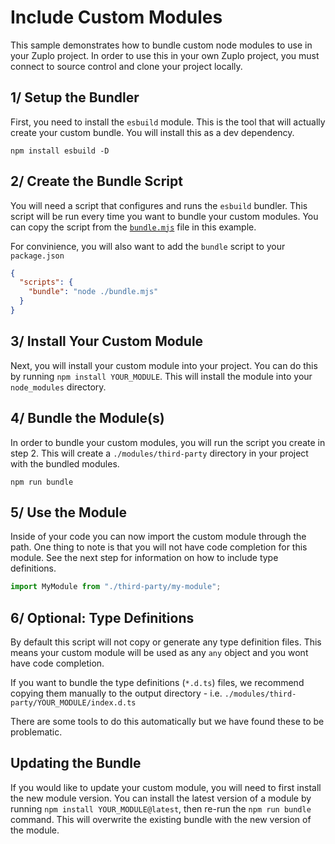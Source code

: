 # Include Custom Modules

This sample demonstrates how to bundle custom node modules to use in your Zuplo project. In order to use this in your own Zuplo project, you must connect to source control and clone your project locally.

## 1/ Setup the Bundler

First, you need to install the `esbuild` module. This is the tool that will actually create your custom bundle. You will install this as a dev dependency.

```
npm install esbuild -D
```

## 2/ Create the Bundle Script

You will need a script that configures and runs the `esbuild` bundler. This script will be run every time you want to bundle your custom modules. You can copy the script from the [`bundle.mjs`](https://github.com/zuplo/zuplo/blob/main/examples/custom-module/bundle.mjs) file in this example.

For convinience, you will also want to add the `bundle` script to your `package.json`

```json
{
  "scripts": {
    "bundle": "node ./bundle.mjs"
  }
}
```

## 3/ Install Your Custom Module

Next, you will install your custom module into your project. You can do this by running `npm install YOUR_MODULE`. This will install the module into your `node_modules` directory.

## 4/ Bundle the Module(s)

In order to bundle your custom modules, you will run the script you create in step 2. This will create a `./modules/third-party` directory in your project with the bundled modules.

```
npm run bundle
```

## 5/ Use the Module

Inside of your code you can now import the custom module through the path. One thing to note is that you will not have code completion for this module. See the next step for information on how to include type definitions.

```ts
import MyModule from "./third-party/my-module";
```

## 6/ Optional: Type Definitions

By default this script will not copy or generate any type definition files. This means your custom module will be used as any `any` object and you wont have code completion.

If you want to bundle the type definitions (`*.d.ts`) files, we recommend copying them manually to the output directory - i.e. `./modules/third-party/YOUR_MODULE/index.d.ts`

There are some tools to do this automatically but we have found these to be problematic.

## Updating the Bundle

If you would like to update your custom module, you will need to first install the new module version. You can install the latest version of a module by running `npm install YOUR_MODULE@latest`, then re-run the `npm run bundle` command. This will overwrite the existing bundle with the new version of the module.
